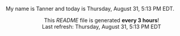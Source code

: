 My name is Tanner and today is Thursday, August 31, 5:13 PM EDT.

<p align="center">This <i>README</i> file is generated <b>every 3 hours</b>!</br>Last refresh: Thursday, August 31, 5:13 PM EDT<br /></p>
